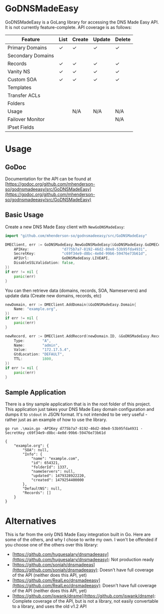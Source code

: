 # GoDNSMadeEasy
GoDNSMadeEasy is a GoLang library for accessing the DNS Made Easy API. It is not currently feature-complete. API coverage is as follows:

| Feature            | List | Create  | Update  | Delete 
|--------------------|---|---|---|---|
| Primary Domains    | ✓ | ✓ |  ✓ | ✓ 
| Secondary Domains  |   |   |   |   
| Records            | ✓ | ✓ | ✓ | ✓ 
| Vanity NS          | ✓ | ✓ | ✓ | ✓ 
| Custom SOA         | ✓ | ✓ | ✓ | ✓ 
| Templates          |   |   |   |   
| Transfer ACLs      |   |   |   |   
| Folders            |   |   |   |   
| Usage              |   |N/A| N/A  | N/A  
| Failover Monitor   |   |   |   |   N/A   
| IPset Fields       |   |   |   |    

# Usage

## GoDoc
Documentation for the API can be found at [https://godoc.org/github.com/mhenderson-so/godnsmadeeasy/src/GoDNSMadeEasy](https://godoc.org/github.com/mhenderson-so/godnsmadeeasy/src/GoDNSMadeEasy)

## Basic Usage
Create a new DNS Made Easy client with `NewGoDNSMadeEasy`:
```Go
import "github.com/mhenderson-so/godnsmadeeasy/src/GoDNSMadeEasy"

DMEClient, err := GoDNSMadeEasy.NewGoDNSMadeEasy(&GoDNSMadeEasy.GoDMEConfig{
    APIKey:               "d775b7a7-8192-46d2-80e8-53b95fda4931",
    SecretKey:            "c69f34e9-d8bc-4e0d-99b6-59476e73b61d",
    APIUrl:               GoDNSMadeEasy.LIVEAPI,
    DisableSSLValidation: false,
})
if err != nil {
    panic(err)
}

```
You can then retrieve data (domains, records, SOA, Nameservers) and update data (Create new domains, records, etc)

```Go
newDomain, err := DMEClient.AddDomain(&GoDNSMadeEasy.Domain{
    Name: "example.org",
})
if err != nil {
    panic(err)
}

newRecord, err := DMEClient.AddRecord(newDomain.ID, &GoDNSMadeEasy.Record{
    Type:        "A",
    Name:        "admin",
    Value:       "172.17.5.4",
    GtdLocation: "DEFAULT",
    TTL:         1800,
})
if err != nil {
    panic(err)
}
```

## Sample Application

There is a tiny sample application that is in the root folder of this project. This application just takes
your DNS Made Easy domain configuration and dumps it to `stdout` in JSON format. It's not intended to be
very useful - rather just as an example of how to use the library.

```
go run .\main.go -APIKey d775b7a7-8192-46d2-80e8-53b95fda4931 -SecretKey c69f34e9-d8bc-4e0d-99b6-59476e73b61d

{
	"example.org": {
		"SOA": null,
		"Info": {
			"name": "example.com",
			"id": 654321,
			"folderId": 1337,
			"nameServers": null,
			"updated": 1479328922220,
			"created": 1479254400000
		},
		"DefaultNS": null,
		"Records": []
	}
}
```

# Alternatives

This is far from the only DNS Made Easy integration built in Go. Here are some of the others,
and why I chose to write my own. I won't be offended if you choose one of the others over this library:

- [https://github.com/huguesalary/dnsmadeeasy](https://github.com/huguesalary/dnsmadeeasy): Not production ready
- [https://github.com/soniah/dnsmadeeas](https://github.com/soniah/dnsmadeeasy): Doesn't have full coverage of the API (neither does this API, yet) 
- [https://github.com/RealLeo/dnsmadeeasy](https://github.com/RealLeo/dnsmadeeasy): Doesn't have full coverage of the API (neither does this API, yet)
- [https://github.com/jswank/dnsme](https://github.com/jswank/dnsme): Complete coverage of the API, but is not a library, not easily convertable to a library, and uses the old v1.2 API